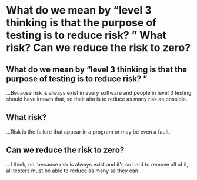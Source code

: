 # What do we mean by “level 3 thinking is that the purpose of testing is to reduce risk? ” What risk? Can we reduce the risk to zero?  

## What do we mean by “level 3 thinking is that the purpose of testing is to reduce risk? ”
...Because risk is always exist in every software and people in level 3 testing should have known that, so their aim is to reduce as many risk as possible.

## What risk?
...Risk is the failure that appear in a program or may be even a fault.

## Can we reduce the risk to zero?
...I think, no, because risk is always exist and it's so hard to remove all of it, all testers must be able to reduce as many as they can.